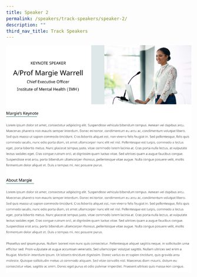 ```yaml
---
title: Speaker 2
permalink: /speakers/track-speakers/speaker-2/
description: ""
third_nav_title: Track Speakers
---
```



![](/images/Frame%205.png)